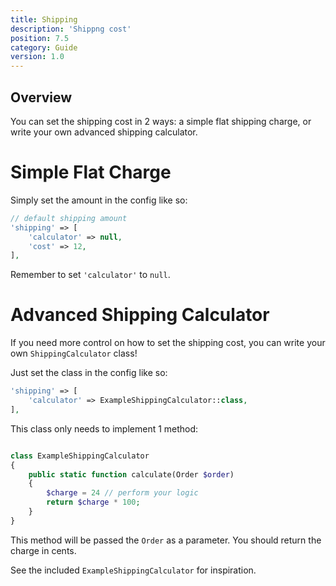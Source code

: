 ```yaml
---
title: Shipping
description: 'Shippng cost'
position: 7.5
category: Guide
version: 1.0
---
```


## Overview

You can set the shipping cost in 2 ways: a simple flat shipping charge, or write your own advanced shipping calculator.

# Simple Flat Charge

Simply set the amount in the config like so:

```php
// default shipping amount
'shipping' => [
    'calculator' => null,
    'cost' => 12,
],
```

Remember to set `'calculator'` to `null`.

# Advanced Shipping Calculator

If you need more control on how to set the shipping cost, you can write your own `ShippingCalculator` class!

Just set the class in the config like so:

```php
'shipping' => [
    'calculator' => ExampleShippingCalculator::class,
],
```

This class only needs to implement 1 method:

```php

class ExampleShippingCalculator
{
    public static function calculate(Order $order)
    {
        $charge = 24 // perform your logic
        return $charge * 100;
    }
}

```

This method will be passed the `Order` as a parameter. You should return the charge in cents.


See the included `ExampleShippingCalculator` for inspiration.
